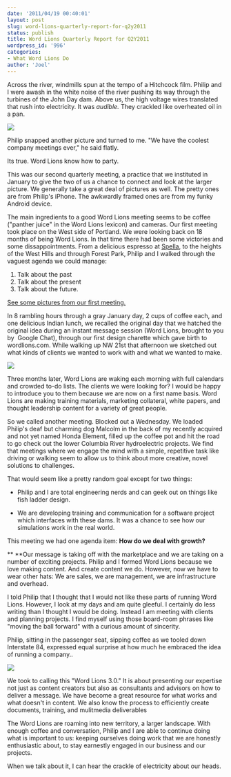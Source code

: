 ```yaml
---
date: '2011/04/19 00:40:01'
layout: post
slug: word-lions-quarterly-report-for-q2y2011
status: publish
title: Word Lions Quarterly Report for Q2Y2011
wordpress_id: '996'
categories:
- What Word Lions Do
author: 'Joel'
---
```


Across the river, windmills spun at the tempo of a Hitchcock film. Philip and I were awash in the white noise of the river pushing its way through the turbines of the John Day dam. Above us, the high voltage wires translated that rush into electricity. It was _audible._ They crackled like overheated oil in a pan.

[![](http://wordlions.com/wp-content/uploads/2011/04/PowerLinesatJohnDay-300x225.jpg)](http://wordlions.com/wp-content/uploads/2011/04/PowerLinesatJohnDay.jpg)

Philip snapped another picture and turned to me. "We have the coolest company meetings ever," he said flatly.

Its true. Word Lions know how to party.

This was our second quarterly meeting, a practice that we instituted in January to give the two of us a chance to connect and look at the larger picture. We generally take a great deal of pictures as well. The pretty ones are from Philip's iPhone. The awkwardly framed ones are from my funky Android device.

The main ingredients to a good Word Lions meeting seems to be coffee ("panther juice" in the Word Lions lexicon) and cameras. Our first meeting took place on the West side of Portland. We were looking back on 18 months of being Word Lions. In that time there had been some victories and some dissappointments. From a delicious espresso at [Spella](http://spellacaffe.com/), to the heights of the West Hills and through Forest Park, Philip and I walked through the vaguest agenda we could manage:

1. Talk about the past
2. Talk about the present
3. Talk about the future.

[See some pictures from our first meeting.](http://wordlions.com/965/photos-from-word-lions-2011-q1-vision-meeting/)

In 8 rambling hours through a gray January day, 2 cups of coffee each, and one delicious Indian lunch, we recalled the original day that we hatched the original idea during an instant message session (Word Lions, brought to you by  Google Chat), through our first design charette which gave birth to wordlions.com. While walking up NW 21st that afternoon we sketched out what kinds of clients we wanted to work with and what we wanted to make.

![](http://wordlions.com/wp-content/uploads/2011/04/IMG_1368-2.jpg)

Three months later, Word Lions are waking each morning with full calendars and crowded to-do lists. The clients we were looking for? I would be happy to introduce you to them because we are now on a first name basis. Word Lions are making training materials, marketing collateral, white papers, and thought leadership content for a variety of great people.

So we called another meeting. Blocked out a Wednesday. We loaded Philip's deaf but charming dog Malcolm in the back of my recently acquired and not yet named Honda Element, filled up the coffee pot and hit the road to go check out the lower Columbia River hydroelectric projects. We find that meetings where we engage the mind with a simple, repetitive task like driving or walking seem to allow us to think about more creative, novel solutions to challenges.

That would seem like a pretty random goal except for two things:



	
  * Philip and I are total engineering nerds and can geek out on things like fish ladder design.

	
  * We are developing training and communication for a software project which interfaces with these dams. It was a chance to see how our simulations work in the real world.


This meeting we had one agenda item: **How do we deal with growth?**

** **Our message is taking off with the marketplace and we are taking on a number of exciting projects. Philip and I formed Word Lions because we love making content. And create content we do. However, now we have to wear other hats: We are sales, we are management, we are infrastructure and overhead.

I told Philip that I thought that I would not like these parts of running Word Lions. However, I look at my days and am quite gleeful. I certainly do less writing than I thought I would be doing. Instead I am meeting with clients and planning projects. I find myself using those board-room phrases like "moving the ball forward" with a curious amount of sincerity.

Philip, sitting in the passenger seat, sipping coffee as we tooled down Interstate 84, expressed equal surprise at how much he embraced the idea of running a company..

[![](http://wordlions.com/wp-content/uploads/2011/04/IMG_1912-300x225.jpg)](http://wordlions.com/wp-content/uploads/2011/04/IMG_1912.jpg)

We took to calling this "Word Lions 3.0." It is about presenting our expertise not just as content creators but also as consultants and advisors on how to deliver a message. We have become a great resource for what works and what doesn't in content. We also know the process to efficiently create documents, training, and mulitmedia deliverables

The Word Lions are roaming into new territory, a larger landscape. With enough coffee and conversation, Philip and I are able to continue doing what is important to us: keeping ourselves doing work that we are honestly enthusiastic about, to stay earnestly engaged in our business and our projects.

When we talk about it, I can hear the crackle of electricity about our heads.
